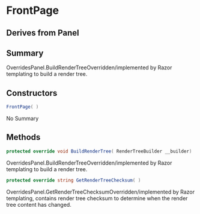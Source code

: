 # FrontPage

## Derives from Panel

## Summary

OverridesPanel.BuildRenderTreeOverridden/implemented by Razor templating to build a render tree.
## Constructors

```c#
FrontPage( ) 
```
No Summary
## Methods

```c#
protected override void BuildRenderTree( RenderTreeBuilder __builder) 
```
OverridesPanel.BuildRenderTreeOverridden/implemented by Razor templating to build a render tree.
```c#
protected override string GetRenderTreeChecksum( ) 
```
OverridesPanel.GetRenderTreeChecksumOverridden/implemented by Razor templating, contains render tree checksum to determine when the render tree content has changed.
